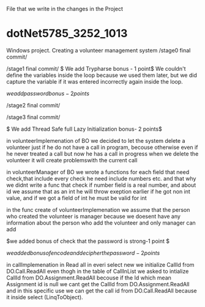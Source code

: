 File that we write in the changes in the Project
# dotNet5785_3252_1013
Windows project. Creating a volunteer management system
/stage0 final commit/

/stage1 final commit/
$ We add Trypharse bonus -  1 point$
	We couldn't define the variables inside the loop because we used them later,
	but we did capture the variable if it was entered incorrectly again inside the loop.

$we add password bonus-2 points$

/stage2 final commit/

/stage3 final commit/

$ We add Thread Safe full Lazy Initialization bonus- 2 points$

in volunteerImplemenation of BO we decided to let the system delete a volunteer just if he do not have a call in program, 
becouse otherwise even if he never treated a call but now he has a call in progress when we delete the volunteer it will create
problemswith the current call

in volunteerManager of BO we wrote a functions for each field that need check,that include every check he need include numbers etc.
and that why we didnt write a func that check if number field is a real number, and about id we assume that as an int he will
throw exeption earlier if he got non int value, and if we got a field of int he must be valid for int

in the func create of volunteerImplemenation we assume that the person who created the volunteer is manager because
we doesent have any information about the person who add the volunteer and only manager can add

$we added bonus of check that the password is strong-1 point $

$we added bonus of encode and decipher the password- 2 points$

in callImplemenation in Read all in everi select new we initialize CallId from DO.Call.ReadAll even thogh in the table
of CallInList we asked to intialize CallId from DO.Assignment.ReadAll becouse if the Id which mean Assignment id is null
we cant get the CallId from DO.Assignment.ReadAll and in this specific use we can get the call id from DO.Call.ReadAll
because it inside select (LinqToObject).






